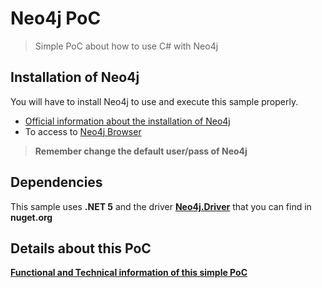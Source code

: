 # Neo4j PoC
> Simple PoC about how to use C# with Neo4j

## Installation of Neo4j

You will have to install Neo4j to use and execute this sample properly.

* [Official information about the installation of Neo4j](https://neo4j.com/docs/operations-manual/current/installation/)
* To access to [Neo4j Browser](http://localhost:7474/browser)

> **Remember change the default user/pass of Neo4j**

## Dependencies

This sample uses **.NET 5** and the driver [**Neo4j.Driver**](https://www.nuget.org/packages/Neo4j.Driver/) that you can find in **nuget.org**


## Details about this PoC

[**Functional and Technical information of this simple PoC**](documentation/documentation.md)
